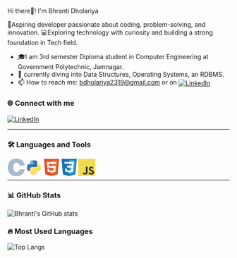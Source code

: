 Hi there👋! I'm Bhranti Dholariya

🚀Aspiring developer passionate about coding, problem-solving, and innovation. 💻Exploring technology with curiosity and building a strong foundation in Tech field.

- 🎓I am 3rd semester Diploma student in Computer Engineering at Government Polytechnic, Jamnagar.
- 🌱 currently diving into Data Structures, Operating Systems, an RDBMS.
- 📫 How to reach me: bdholariya2319@gmail.com or on [<img align="center" alt="LinkedIn" width="30px" src="https://cdn.jsdelivr.net/gh/devicons/devicon/icons/linkedin/linkedin-original.svg"/>](https://www.linkedin.com/in/bhranti-dholariya-427232383/) 

### 🌐 Connect with me  
[<img align="center" alt="LinkedIn" width="40px" src="https://cdn.jsdelivr.net/gh/devicons/devicon/icons/linkedin/linkedin-original.svg"/>](https://www.linkedin.com/in/bhranti-dholariya-427232383/)  

---

### 🛠 Languages and Tools  
<img align="left" alt="C" width="40px" src="https://raw.githubusercontent.com/devicons/devicon/master/icons/c/c-original.svg"/>
<img align="left" alt="Python" width="40px" src="https://raw.githubusercontent.com/devicons/devicon/master/icons/python/python-original.svg"/>
<img align="left" alt="HTML5" width="40px" src="https://raw.githubusercontent.com/devicons/devicon/master/icons/html5/html5-original.svg"/>
<img align="left" alt="CSS3" width="40px" src="https://raw.githubusercontent.com/devicons/devicon/master/icons/css3/css3-original.svg"/>
<img align="left" alt="JavaScript" width="40px" src="https://raw.githubusercontent.com/devicons/devicon/master/icons/javascript/javascript-original.svg"/>
<br/>
<br/>

---

### 📊 GitHub Stats  
![Bhranti's GitHub stats](https://github-readme-stats.vercel.app/api?username=BhrantiDholariya&show_icons=true&theme=radical)  

### 🔥 Most Used Languages  
![Top Langs](https://github-readme-stats.vercel.app/api/top-langs/?username=BhrantiDholariya&layout=compact&theme=radical)
